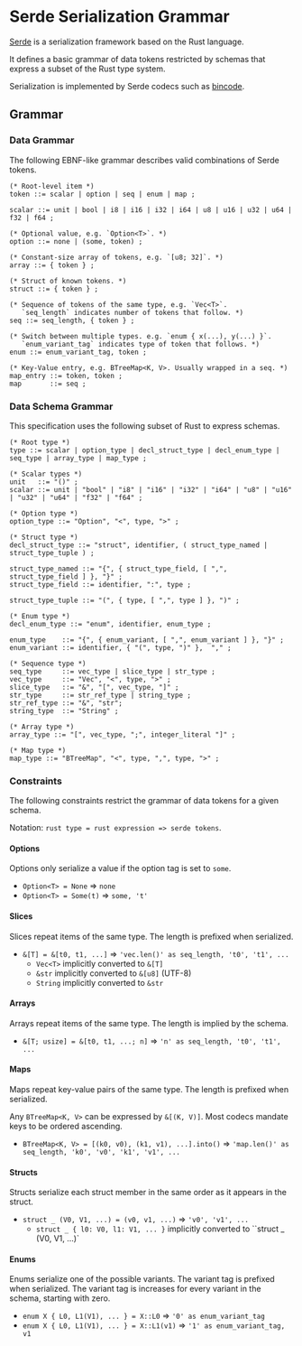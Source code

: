 # Serde Serialization Grammar

[Serde](https://serde.rs/) is a serialization framework based on the Rust language.

It defines a basic grammar of data tokens restricted by schemas that express a subset of the Rust type system.

Serialization is implemented by Serde codecs such as [bincode](./bincode.md).

## Grammar

### Data Grammar

The following EBNF-like grammar describes valid combinations of Serde tokens.

```ebnf
(* Root-level item *)
token ::= scalar | option | seq | enum | map ;

scalar ::= unit | bool | i8 | i16 | i32 | i64 | u8 | u16 | u32 | u64 | f32 | f64 ;

(* Optional value, e.g. `Option<T>`. *)
option ::= none | (some, token) ;

(* Constant-size array of tokens, e.g. `[u8; 32]`. *)
array ::= { token } ;

(* Struct of known tokens. *)
struct ::= { token } ;

(* Sequence of tokens of the same type, e.g. `Vec<T>`.
   `seq_length` indicates number of tokens that follow. *)
seq ::= seq_length, { token } ;

(* Switch between multiple types. e.g. `enum { x(...), y(...) }`.
   `enum_variant_tag` indicates type of token that follows. *)
enum ::= enum_variant_tag, token ;

(* Key-Value entry, e.g. BTreeMap<K, V>. Usually wrapped in a seq. *)
map_entry ::= token, token ;
map       ::= seq ;
```

### Data Schema Grammar

This specification uses the following subset of Rust to express schemas.

```ebnf
(* Root type *)
type ::= scalar | option_type | decl_struct_type | decl_enum_type | seq_type | array_type | map_type ;

(* Scalar types *)
unit   ::= "()" ;
scalar ::= unit | "bool" | "i8" | "i16" | "i32" | "i64" | "u8" | "u16" | "u32" | "u64" | "f32" | "f64" ;

(* Option type *)
option_type ::= "Option", "<", type, ">" ;

(* Struct type *)
decl_struct_type ::= "struct", identifier, ( struct_type_named | struct_type_tuple ) ;

struct_type_named ::= "{", { struct_type_field, [ ",", struct_type_field ] }, "}" ;
struct_type_field ::= identifier, ":", type ;

struct_type_tuple ::= "(", { type, [ ",", type ] }, ")" ;

(* Enum type *)
decl_enum_type ::= "enum", identifier, enum_type ;

enum_type    ::= "{", { enum_variant, [ ",", enum_variant ] }, "}" ;
enum_variant ::= identifier, { "(", type, ")" },  "," ;

(* Sequence type *)
seq_type     ::= vec_type | slice_type | str_type ;
vec_type     ::= "Vec", "<", type, ">" ;
slice_type   ::= "&", "[", vec_type, "]" ;
str_type     ::= str_ref_type | string_type ;
str_ref_type ::= "&", "str";
string_type  ::= "String" ;

(* Array type *)
array_type ::= "[", vec_type, ";", integer_literal "]" ;

(* Map type *)
map_type ::= "BTreeMap", "<", type, ",", type, ">" ;
```

### Constraints

The following constraints restrict the grammar of data tokens for a given schema.

Notation: `rust type = rust expression => serde tokens`.

#### Options

Options only serialize a value if the option tag is set to `some`.

- `Option<T> = None` => `none`
- `Option<T> = Some(t)` => `some, 't'`

#### Slices

Slices repeat items of the same type. The length is prefixed when serialized.

- `&[T] = &[t0, t1, ...]` => `'vec.len()' as seq_length, 't0', 't1', ...`
  - `Vec<T>` implicitly converted to `&[T]`
  - `&str` implicitly converted to `&[u8]` (UTF-8)
  - `String` implicitly converted to `&str`

#### Arrays

Arrays repeat items of the same type. The length is implied by the schema.

- `&[T; usize] = &[t0, t1, ...; n]` => `'n' as seq_length, 't0', 't1', ...`

#### Maps

Maps repeat key-value pairs of the same type. The length is prefixed when serialized.

Any `BTreeMap<K, V>` can be expressed by `&[(K, V)]`.
Most codecs mandate keys to be ordered ascending.

- `BTreeMap<K, V> = [(k0, v0), (k1, v1), ...].into()` => `'map.len()' as seq_length, 'k0', 'v0', 'k1', 'v1', ...`

#### Structs

Structs serialize each struct member in the same order as it appears in the struct.

- `struct _ (V0, V1, ...) = (v0, v1, ...)` => `'v0', 'v1', ...`
  - `struct _ { l0: V0, l1: V1, ... }` implicitly converted to ``struct _ (V0, V1, ...)`

#### Enums

Enums serialize one of the possible variants.
The variant tag is prefixed when serialized.
The variant tag is increases for every variant in the schema, starting with zero.

- `enum X { L0, L1(V1), ... } = X::L0` => `'0' as enum_variant_tag`
- `enum X { L0, L1(V1), ... } = X::L1(v1)` => `'1' as enum_variant_tag, v1`
